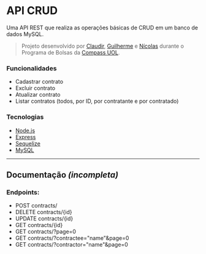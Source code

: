 # API CRUD
Uma API REST que realiza as operações básicas de CRUD em um banco de dados MySQL.
> Projeto desenvolvido por [Claudir](https://github.com/roehrigjunior), [Guilherme](https://github.com/gu1lherme10) e [Nícolas](https://github.com/NicolasQuadros) durante o Programa de Bolsas da [Compass UOL](https://compass.uol). 

### Funcionalidades
- Cadastrar contrato
- Excluir contrato
- Atualizar contrato
- Listar contratos (todos, por ID, por contratante e por contratado)

### Tecnologias
- [Node.js](https://nodejs.org)
- [Express](https://expressjs.com)
- [Sequelize](https://sequelize.org)
- [MySQL](https://www.mysql.com)
&nbsp;
---
## Documentação _(incompleta)_
### Endpoints:
- POST contracts/
- DELETE contracts/{id}
- UPDATE contracts/{id}
- GET contracts/{id}
- GET contracts/?page=0
- GET contracts/?contractee="name"&page=0
- GET contracts/?contractor="name"&page=0
